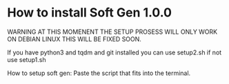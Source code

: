 # How to install Soft Gen 1.0.0

WARNING AT THIS MOMENENT THE SETUP PROSESS WILL ONLY WORK ON DEBIAN LINUX THIS WILL BE FIXED SOON.


If you have python3 and tqdm and git installed you can use setup2.sh if not use setup1.sh

How to setup soft gen:
Paste the script that fits into the terminal.
